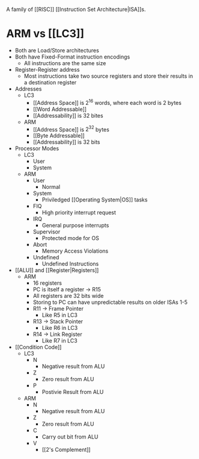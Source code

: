 A family of [[RISC]] [[Instruction Set Architecture|ISA]]s.

# ARM vs [[LC3]]
* Both are Load/Store architectures
* Both have Fixed-Format instruction encodings
	* All instructions are the same size
* Register-Register address
	* Most instructions take two source registers and store their results in a destination register
* Addresses
	* LC3
		* [[Address Space]] is $2^{16}$ words, where each word is 2 bytes
		* [[Word Addressable]]
		* [[Addressability]] is 32 bites
	* ARM
		* [[Address Space]] is $2^{32}$ bytes
		* [[Byte Addressable]]
		* [[Addressability]] is 32 bits
* Processor Modes
	* LC3
		* User
		* System
	* ARM
		* User
			* Normal
		* System
			* Priviledged [[Operating System|OS]] tasks
		* FIQ
			* High priority interrupt request
		* IRQ
			* General purpose interrupts
		* Supervisor
			* Protected mode for OS
		* Abort
			* Memory Access Violations
		* Undefined
			* Undefined Instructions
* [[ALU]] and [[Register|Registers]]
	* ARM
		* 16 registers
		* PC is itself a register -> R15
		* All registers are 32 bits wide
		* Storing to PC can have unpredictable results on older ISAs 1-5
		* R11 -> Frame Pointer
			* Like R5 in LC3
		* R13 -> Stack Pointer
			* Like R6 in LC3
		* R14 -> Link Register
			* Like R7 in LC3
* [[Condition Code]]
	* LC3
		* N
			* Negative result from ALU
		* Z
			* Zero result from ALU
		* P
			* Postivie Result from ALU
	* ARM
		* N
			* Negative result from ALU
		* Z
			* Zero result from ALU
		* C
			* Carry out bit from ALU
		* V
			* [[2's Complement]]

